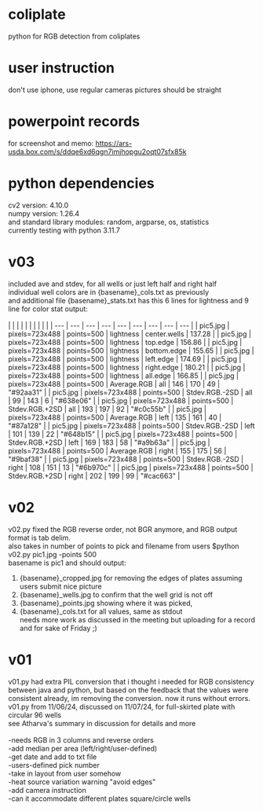 # coliplate
python for RGB detection from coliplates

# user instruction

don't use iphone, use regular cameras
pictures should be straight 

# powerpoint records
for screenshot and memo: https://ars-usda.box.com/s/ddqe6xd6qgn7imjhopgu2oqt07sfx85k<br/>

# python dependencies
cv2 version: 4.10.0<br/>
numpy version: 1.26.4<br/>
and standard library modules: random, argparse, os, statistics<br/>
currently testing with python 3.11.7<br/>


# v03
included ave and stdev, for all wells or just left half and right half<br/>
individual well colors are in {basename}_cols.txt as previously<br/>
and additional file {basename}_stats.txt has this 6 lines for lightness and 9 line for color stat output:<br/>
<br/>
|     |     |     |     |     |     |     |     |     |
| --- | --- | --- | --- | --- | --- | --- | --- | --- |
| pic5.jpg | pixels=723x488 | points=500 | lightness | center.wells | 137.28 |
| pic5.jpg | pixels=723x488 | points=500 | lightness | top.edge | 156.86 |
| pic5.jpg | pixels=723x488 | points=500 | lightness | bottom.edge | 155.65 |
| pic5.jpg | pixels=723x488 | points=500 | lightness | left.edge | 174.69 |
| pic5.jpg | pixels=723x488 | points=500 | lightness | right.edge | 180.21 |
| pic5.jpg | pixels=723x488 | points=500 | lightness | all.edge | 166.85 |
| pic5.jpg | pixels=723x488 | points=500 | Average.RGB | all | 146 | 170 | 49 | "#92aa31" |
| pic5.jpg | pixels=723x488 | points=500 | Stdev.RGB.-2SD | all | 99 | 143 | 6 | "#638e06" |
| pic5.jpg | pixels=723x488 | points=500 | Stdev.RGB.+2SD | all | 193 | 197 | 92 | "#c0c55b" |
| pic5.jpg | pixels=723x488 | points=500 | Average.RGB | left | 135 | 161 | 40 | "#87a128" |
| pic5.jpg | pixels=723x488 | points=500 | Stdev.RGB.-2SD | left | 101 | 139 | 22 | "#648b15" |
| pic5.jpg | pixels=723x488 | points=500 | Stdev.RGB.+2SD | left | 169 | 183 | 58 | "#a9b63a" |
| pic5.jpg | pixels=723x488 | points=500 | Average.RGB | right | 155 | 175 | 56 | "#9baf38" |
| pic5.jpg | pixels=723x488 | points=500 | Stdev.RGB.-2SD | right | 108 | 151 | 13 | "#6b970c" |
| pic5.jpg | pixels=723x488 | points=500 | Stdev.RGB.+2SD | right | 202 | 199 | 99 | "#cac663" |

# v02
v02.py fixed the RGB reverse order, not BGR anymore, and RGB output format is tab delim. <br/>
also takes in number of points to pick and filename from users $python v02.py pic1.jpg -points 500 <br/>
basename is pic1 and should output: <br/>
1. {basename}_cropped.jpg for removing the edges of plates assuming users submit nice picture <br/>
2. {basename}_wells.jpg to confirm that the well grid is not off <br/>
3. {basename}_points.jpg showing where it was picked,  <br/>
4. {basename}_cols.txt for all values, same as stdout <br/>
needs more work as discussed in the meeting but uploading for a record and for sake of Friday ;) <br/>

# v01
v01.py had extra PIL conversion that i thought i needed for RGB consistency between java and python, but based on the feedback that the values were consistent already, im removing the conversion. now it runs without errors. <br/>
v01.py from 11/06/24, discussed on 11/07/24, for full-skirted plate with circular 96 wells <br/>
see Atharva's summary in discussion for details and more<br/><br/>
-needs RGB in 3 columns and reverse orders <br/>
-add median per area (left/right/user-defined) <br/>
-get date and add to txt file <br/>
-users-defined pick number <br/>
-take in layout from user somehow <br/>
-heat source variation warning "avoid edges" <br/>
-add camera instruction <br/>
-can it accommodate different plates square/circle wells <br/>
